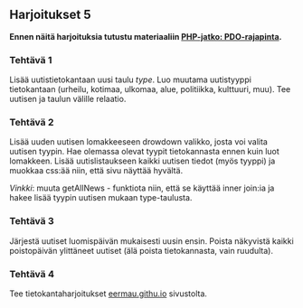 ## Harjoitukset 5

**Ennen näitä harjoituksia tutustu materiaaliin [PHP-jatko: PDO-rajapinta](./pdo-rajapinta.html).**

### Tehtävä 1

Lisää uutistietokantaan uusi taulu *type*. Luo muutama uutistyyppi tietokantaan (urheilu, kotimaa, ulkomaa, alue, politiikka, kulttuuri, muu). Tee uutisen ja taulun välille relaatio. 

### Tehtävä 2

Lisää uuden uutisen lomakkeeseen drowdown valikko, josta voi valita uutisen tyypin. Hae olemassa olevat tyypit tietokannasta ennen kuin luot lomakkeen. Lisää uutislistaukseen kaikki uutisen tiedot (myös tyyppi) ja muokkaa css:ää niin, että sivu näyttää hyvältä.

*Vinkki*: muuta getAllNews - funktiota niin, että se käyttää inner join:ia ja hakee lisää tyypin uutisen mukaan type-taulusta.

### Tehtävä 3

Järjestä uutiset luomispäivän mukaisesti uusin ensin. Poista näkyvistä kaikki poistopäivän ylittäneet uutiset (älä poista tietokannasta, vain ruudulta).

### Tehtävä 4

Tee tietokantaharjoitukset [eermau.githu.io](https://eermau.github.io/sasp/sivut/harj8.html) sivustolta.
